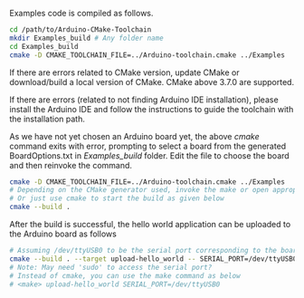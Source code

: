 Examples code is compiled as follows.

```sh
cd /path/to/Arduino-CMake-Toolchain
mkdir Examples_build # Any folder name
cd Examples_build
cmake -D CMAKE_TOOLCHAIN_FILE=../Arduino-toolchain.cmake ../Examples
```

If there are errors related to CMake version, update CMake or download/build a local version of CMake. CMake above 3.7.0 are supported.

If there are errors (related to not finding Arduino IDE installation), please install the Arduino IDE and follow the instructions to guide the toolchain with the installation path.

As we have not yet chosen an Arduino board yet, the above *cmake* command exits with error, prompting to select a board from the generated BoardOptions.txt in *Examples_build* folder. Edit the file to choose the board and then reinvoke the command.

```sh
cmake -D CMAKE_TOOLCHAIN_FILE=../Arduino-toolchain.cmake ../Examples
# Depending on the CMake generator used, invoke the make or open appropriate ID menu
# Or just use cmake to start the build as given below
cmake --build .
```

After the build is successful, the hello world application can be uploaded to the Arduino board as follows

```sh
# Assuming /dev/ttyUSB0 to be the serial port corresponding to the board
cmake --build . --target upload-hello_world -- SERIAL_PORT=/dev/ttyUSB0
# Note: May need 'sudo' to access the serial port?
# Instead of cmake, you can use the make command as below
# <make> upload-hello_world SERIAL_PORT=/dev/ttyUSB0
```

